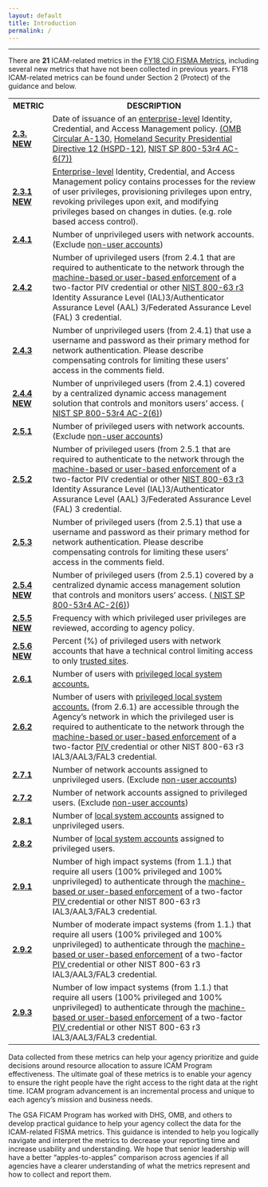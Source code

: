 ```yaml
---
layout: default
title: Introduction
permalink: /
---
```

---
There are <b>21</b> ICAM-related metrics in the <a href="https://www.dhs.gov/sites/default/files/publications/FY%202018%20CIO%20FISMA%20Metrics_V1_Final%20508.pdf"> FY18 CIO FISMA Metrics</a>, including several new metrics that have not been collected in previous years. FY18 ICAM-related metrics can be found under Section 2 (Protect) of the guidance and below.

<html>
<head>
<style>
#metrics {
    border-collapse: collapse;
    width: 100%;
}

#metrics td, #metrics th {
    border: 1px solid black;
    padding: 8px;
}

#metrics th {
    padding-top: 15px;
    padding-bottom: 15px;
    padding-left: 15px;
    padding-right: 15px;
    text-align: center;
    background-color: #e1f3f8;
}
</style>
</head>
<body>

<table id="metrics">
  <tr>
    <th><b>METRIC</b></th>
    <th><b>DESCRIPTION</b></th>

  </tr>
  <tr>
    <td><a href="id-access/"><b>2.3. NEW</b></a></td>
    <td>Date of issuance of an <a href="tools-tips/fisma-def">enterprise-level</a> Identity, Credential, and Access Management policy. <a href="https://www.whitehouse.gov/omb/circulars_a130_a130trans4">(OMB Circular A-130</a>, <a href="https://www.dhs.gov/homeland-security-presidential-directive-12"> Homeland Security Presidential Directive 12 (HSPD-12)</a>, <a href="http://nvlpubs.nist.gov/nistpubs/SpecialPublications/NIST.SP.800-53r4.pdf"> NIST SP 800-53r4 AC-6(7))</a></td>

  </tr>
  <tr>
    <td><a href="id-access/"><b>2.3.1 NEW</b></a></td>
    <td><a href="tools-tips/fisma-def">Enterprise-level</a> Identity, Credential, and Access Management policy contains processes for the review of user privileges, provisioning privileges upon entry, revoking privileges upon exit, and modifying privileges based on changes in duties. (e.g. role based access control).</td>
  </tr>
  <tr>
    <td><a href="unpriv-mgmt/"><b>2.4.1</b></a></td>
    <td>Number of unprivileged users with network accounts. (Exclude <a href="tools-tips/fisma-def"> non-user accounts</a>)</td>
  </tr>
  <tr>
    <td><a href="unpriv-mgmt/"><b>2.4.2</b></a></td>
    <td>Number of uprivileged users (from 2.4.1 that are required to authenticate to the network through the <a href="tools-tips/searchad-piv"> machine-based or user-based enforcement</a> of a two-factor PIV credential or other <a href="http://nvlpubs.nist.gov/nistpubs/SpecialPublications/NIST.SP.800-63-3.pdf"> NIST 800-63 r3</a> Identity Assurance Level (IAL)3/Authenticator Assurance Level (AAL) 3/Federated Assurance Level (FAL) 3 credential. </td>
  </tr>
  <tr>
    <td><a href="unpriv-mgmt/"><b>2.4.3</b></a></td>
    <td>Number of unprivileged users (from 2.4.1) that use a username and password as their primary method for network authentication. Please describe compensating controls for limiting these users’ access in the comments field.</td>
  </tr>
  <tr>
    <td> <a href="unpriv-mgmt/"><b>2.4.4 NEW</b></a></td>
    <td> Number of unprivileged users (from 2.4.1) covered by a centralized dynamic access management solution that controls and monitors users’ access. (<a href="http://nvlpubs.nist.gov/nistpubs/SpecialPublications/NIST.SP.800-53r4.pdf"> NIST SP 800-53r4 AC-2(6)</a>)</td>
  </tr>
  <tr>
    <td><a href="priv-mgmt/"><b>2.5.1</b></a></td>
    <td>Number of privileged users with network accounts. (Exclude <a href="tools-tips/fisma-def"> non-user accounts</a>)</td>
  </tr>
  <tr>
    <td><a href="priv-mgmt/"><b>2.5.2</b></a></td>
    <td>Number of privileged users (from 2.5.1 that are required to authenticate to the network through the <a href="tools-tips/searchad-piv"> machine-based or user-based enforcement</a> of a two-factor PIV credential or other <a href="http://nvlpubs.nist.gov/nistpubs/SpecialPublications/NIST.SP.800-63-3.pdf"> NIST 800-63 r3</a> Identity Assurance Level (IAL)3/Authenticator Assurance Level (AAL) 3/Federated Assurance Level (FAL) 3 credential. </td>
  </tr>
  <tr>
    <td><a href="priv-mgmt/"><b>2.5.3</b></a></td>
    <td>Number of privileged users (from 2.5.1) that use a username and password as their primary method for network authentication. Please describe compensating controls for limiting these users’ access in the comments field.</td>
  </tr>
  <tr>
    <td><a href="priv-mgmt/"><b>2.5.4 NEW</b></a></td>
    <td> Number of privileged users (from 2.5.1) covered by a centralized dynamic access management solution that controls and monitors users’ access. (<a href="http://nvlpubs.nist.gov/nistpubs/SpecialPublications/NIST.SP.800-53r4.pdf"> NIST SP 800-53r4 AC-2(6)</a>)</td>
  </tr>
  <tr>
    <td><a href="priv-mgmt/"><b>2.5.5 NEW</b></a></td>
    <td>Frequency with which privileged user privileges are reviewed, according to agency policy.</td>
  </tr>
  <tr>
    <td><a href="priv-mgmt/"><b>2.5.6 NEW</b></a></td>
    <td>Percent (%) of privileged users with network accounts that have a technical control limiting access to only <a href="tools-tips/fisma-def">trusted sites</a>.</td>
  </tr>
  <tr>
    <td><a href="priv-mgmt/"><b>2.6.1</b></a></td>
    <td>Number of users with <a href="tools-tips/fisma-def">privileged local system accounts.</a></td>
  </tr>
  <tr>
    <td> <a href="priv-mgmt/"><b>2.6.2</b></a></td>
    <td>Number of users with <a href="tools-tips/fisma-def"> privileged local system accounts.</a> (from 2.6.1) are accessible through the Agency’s network in which the privileged user is required to authenticate to the network through the <a href="tools-tips/searchad-piv"> machine-based or user-based enforcement</a> of a two-factor <a href="tools-tips/fisma-def"> PIV </a> credential or other NIST 800-63 r3 IAL3/AAL3/FAL3 credential.</td>
  </tr>
  <tr>
    <td><a href="unpriv-mgmt/"><b>2.7.1</b></a></td>
    <td>Number of network accounts assigned to unprivileged users. (Exclude <a href="tools-tips/fisma-def"> non-user accounts</a>)</td>
  </tr>
  <tr>
    <td><a href="priv-mgmt/"><b>2.7.2</b></a></td>
    <td>Number of network accounts assigned to privileged users. (Exclude <a href="tools-tips/fisma-def"> non-user accounts</a>)</td>
  </tr>
  <tr>
    <td><a href="unpriv-mgmt/"><b>2.8.1</b></a></td>
    <td> Number of <a href="tools-tips/fisma-def"> local system accounts</a> assigned to unprivileged users.</td>
  </tr>
  <tr>
    <td><a href="priv-mgmt/"><b>2.8.2</b></a></td>
    <td>Number of <a href="tools-tips/fisma-def"> local system accounts</a> assigned to privileged users.</td>
  </tr>
  <tr>
    <td><a href="data-protect/"><b>2.9.1</b></a></td>
    <td>Number of high impact systems (from 1.1.) that require all users (100% privileged and 100% unprivileged) to authenticate through the <a href="tools-tips/searchad-piv"> machine-based or user-based enforcement</a> of a two-factor <a href="tools-tips/fisma-def"> PIV </a>  credential or other NIST 800-63 r3 IAL3/AAL3/FAL3 credential.</td>
  </tr>
  <tr>
    <td><a href="data-protect/"><b>2.9.2</b></a></td>
    <td>Number of moderate impact systems (from 1.1.) that require all users (100% privileged and 100% unprivileged) to authenticate through the <a href="tools-tips/searchad-piv"> machine-based or user-based enforcement</a> of a two-factor <a href="tools-tips/fisma-def"> PIV </a>  credential or other NIST 800-63 r3 IAL3/AAL3/FAL3 credential.</td>
  </tr>
  <tr>
    <td><a href="data-protect/"><b>2.9.3</b></a></td>
    <td>Number of low impact systems (from 1.1.) that require all users (100% privileged and 100% unprivileged) to authenticate through the <a href="tools-tips/searchad-piv"> machine-based or user-based enforcement</a> of a two-factor <a href="tools-tips/fisma-def"> PIV </a>  credential or other NIST 800-63 r3 IAL3/AAL3/FAL3 credential.</td>
  </tr>
</table>
</body>
</html>

Data collected from these metrics can help your agency prioritize and guide decisions around resource allocation to assure ICAM Program effectiveness. The ultimate goal of these metrics is to enable your agency to ensure the right people have the right access to the right data at the right time. ICAM program advancement is an incremental process and unique to each agency’s mission and business needs.

The GSA FICAM Program has worked with DHS, OMB, and others to develop practical guidance to help your agency collect the data for the ICAM-related FISMA metrics. This guidance is intended to help you logically navigate and interpret the metrics to decrease your reporting time and increase usability and understanding. We hope that senior leadership will have a better “apples-to-apples” comparison across agencies if all agencies have a clearer understanding of what the metrics represent and how to collect and report them.  
